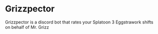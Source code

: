# Grizzpector
Grizzpector is a discord bot that rates your Splatoon 3 Eggstrawork shifts on behalf of Mr. Grizz
